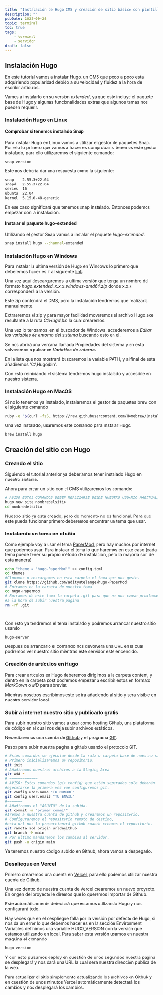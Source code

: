 ```yaml
---
title: "Instalación de Hugo CMS y creación de sitio básico con plantilla"
description: ""
pubDate: 2022-09-28
topic: terminal
toc: true
tags:
    - terminal
    - servidor
draft: false
---
```

## Instalación Hugo

En este tutorial vamos a instalar Hugo, un CMS que poco a poco esta adquiriendo popularidad debido a su velocidad y fluidez a la hora de escribir artículos.

Vamos a instalarlo en su version *extended*, ya que este incluye el paquete base de Hugo y algunas funcionalidades extras que algunos temas nos pueden requerir.

### Instalación Hugo en Linux

#### Comprobar si tenemos instalado Snap

Para instalar Hugo en Linux vamos a utilizar el gestor de paquetes Snap. Por ello lo primero que vamos a hacer es comprobar si tenemos este gestor instalado, para ello utilizaremos el siguiente comando:

```sh
snap version

```

Este nos debería dar una respuesta como la siguiente:

```sh
snap    2.55.3+22.04
snapd   2.55.3+22.04
series  16
ubuntu  22.04
kernel  5.15.0-48-generic

```

En ese caso significará que tenemos snap instalado. Entonces podemos empezar con la instalación.

#### Instalar el paquete hugo-extended

Utilizando el gestor Snap vamos a instalar el paquete *hugo-extended*.

```sh
snap install hugo --channel=extended

```

### Instalación Hugo en Windows

Para instalar la ultima versión de Hugo en Windows lo primero que deberemos hacer es ir al siguiente [link](https://github.com/gohugoio/hugo/releases).

Una vez aquí descargaremos la ultima versión que tenga un nombre del formato *hugo_extended_x.x.x_windows-amd64.zip* donde x.x.x corresponderá a la versión.

Este zip contendrá el CMS, pero la instalación tendremos que realizarla manualmente.

Extraeremos el zip y para mayor facilidad moveremos el archivo Hugo.exe resultante a la ruta  *C:\Hugo\bin* la cual crearemos.

Una vez lo tengamos, en el buscador de Windows, accederemos a *Editar las variables de entorno del sistema* buscando esto en el.

Se nos abrirá una ventana llamada Propiedades del sistema y en esta volveremos a pulsar en *Variables de entorno*.

En la lista que nos mostrará buscaremos la variable PATH, y al final de esta añadiremos 'C:\Hugo\bin'.

Con esto reiniciando el sistema tendremos hugo instalado y accesible en nuestro sistema.

### Instalación Hugo en MacOS

Si no lo tenemos ya instalado, instalaremos el gestor de paquetes brew con el siguiente comando

```sh
ruby -e "$(curl -fsSL https://raw.githubusercontent.com/Homebrew/install/master/install)"
```

Una vez instalado, usaremos este comando para instalar Hugo.

````sh
brew install hugo

````

## Creación del sitio con Hugo

### Creando el sitio

Siguiendo el tutorial anterior ya deberíamos tener instalado Hugo en nuestro sistema.

Ahora para crear un sitio con el CMS utilizaremos los comando:

```sh
# AVISO ESTOS COMANDOS DEBEN REALIZARSE DESDE NUESTRO USUARIO HABITUAL, NUNCA DESDE SUDO
hugo new site nombredelsitio
cd nombredelsitio
```

Nuestro sitio ya esta creado, pero de momento no es funcional. Para que este pueda funcionar primero deberemos encontrar un tema que usar.

### Instalando un tema en el sitio

 Como ejemplo voy a usar el tema [PaperMod](https://github.com/adityatelange/hugo-PaperMod), pero hay muchos por internet que podemos usar. Para instalar el tema lo que haremos en este caso (cada tema puede tener su propio método de instalación, pero la mayoría son de esta manera)

```sh
echo "theme = 'hugo-PaperMod'" >> config.toml
cd themes
#Clonamos o descargamos en esta carpeta el tema que nos guste.
git clone https://github.com/adityatelange/hugo-PaperMod
# Entramos en la carpeta de nuestro tema
cd hugo-PaperMod
# Borramos de este tema la carpeta .git para que no nos cause problemas
#a la hora de subir nuestra pagina
rm -rf .git

 
```

Con esto ya tendremos el tema instalado y podremos arrancar nuestro sitio usando

```sh
hugo-server
```

Después de arrancarlo el comando nos devolverá una URL en la cual podremos ver nuestro sitio mientras este servidor este encendido.

### Creación de artículos en Hugo

Para crear artículos en Hugo deberemos dirigirnos a la carpeta content, y dentro en la carpeta post podremos empezar a escribir estos en formato *MarkDown* o *MD* para abreviar.

Mientras nosotros escribimos este se ira añadiendo al sitio y sera visible en nuestro servidor local.

### Subir a internet nuestro sitio y publicarlo gratis

Para subir nuestro sitio vamos a usar como hosting Github, una plataforma de código en el cual nos deja subir archivos estáticos.

Necesitaremos una cuenta de [Github](https://github.com) y el programa [GIT](https://git-scm.com/downloads).

Pasos para subir nuestra pagina a github usando el protocolo GIT.

```sh
# Estos comandos se ejecutan desde la raíz o carpeta base de nuestro sitio.
# Primero inicializaremos un repositorio.
git init
# Añadiremos nuestros archivos a la Staging Area
git add *
# =============
# AVISO: Estos comandos (git config) que están separados solo deberán
#ejecutarse la primera vez que configuremos git.
git config user.name "TU NOMBRE"
git config user.email "TU EMAIL"
#=======
# Añadiremos el "ASUNTO" de la subida.
git commit -m "primer commit"
#Iremos a nuestra cuenta de github y crearemos un repositorio.
# Configuraremos el repositorio remoto de destino, 
#esta url nos la proporcionará github cuando creemos el repositorio.
git remote add origin urldegithub
git branch -M main
# Por ultimo mandaremos los cambios al servidor.
git push -u origin main
```

Ya tenemos nuestro código subido en Github, ahora vamos a despegarlo.

### Despliegue en Vercel

Primero crearemos una cuenta en [Vercel](https://vercel.com), para ello podemos utilizar nuestra cuenta de Github.

Una vez dentro de nuestra cuenta de Vercel crearemos un nuevo proyecto.
En origen del proyecto le diremos que lo queremos importar de Github.

Este automáticamente detectará que estamos utilizando Hugo y nos configurará todo.

Hay veces que en el despliegue falla por la versión por defecto de Hugo, si nos da un error lo que debemos hacer es en la sección Environment Variables definimos una variable HUGO_VERSION con la versión que estamos utilizando en local. Para saber esta versión usamos en nuestra maquina el comando

```sh
hugo version
```

Y con esto pulsamos deploy en cuestión de unos segundos nuestra pagina se desplegará y nos dará una URL la cual sera nuestra dirección publica de la web.

Para actualizar el sitio simplemente actualizando los archivos en Github y en cuestión de unos minutos Vercel automáticamente detectará los cambios y nos desplegará los cambios.
